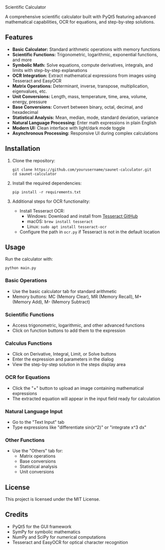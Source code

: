 Scientific Calculator

A comprehensive scientific calculator built with PyQt5 featuring advanced mathematical capabilities, OCR for equations, and step-by-step solutions.

## Features

- **Basic Calculator:** Standard arithmetic operations with memory functions
- **Scientific Functions:** Trigonometric, logarithmic, exponential functions, and more
- **Symbolic Math:** Solve equations, compute derivatives, integrals, and limits with step-by-step explanations
- **OCR Integration:** Extract mathematical expressions from images using Tesseract and EasyOCR
- **Matrix Operations:** Determinant, inverse, transpose, multiplication, eigenvalues, etc.
- **Unit Conversions:** Length, mass, temperature, time, area, volume, energy, pressure
- **Base Conversions:** Convert between binary, octal, decimal, and hexadecimal
- **Statistical Analysis:** Mean, median, mode, standard deviation, variance
- **Natural Language Processing:** Enter math expressions in plain English
- **Modern UI:** Clean interface with light/dark mode toggle
- **Asynchronous Processing:** Responsive UI during complex calculations

## Installation

1. Clone the repository:
   ```
   git clone https://github.com/yourusername/saunet-calculator.git
   cd saunet-calculator
   ```

2. Install the required dependencies:
   ```
   pip install -r requirements.txt
   ```

3. Additional steps for OCR functionality:
   - Install Tesseract OCR:
     - Windows: Download and install from [Tesseract GitHub](https://github.com/UB-Mannheim/tesseract/wiki)
     - macOS: `brew install tesseract`
     - Linux: `sudo apt install tesseract-ocr`
   - Configure the path in `ocr.py` if Tesseract is not in the default location

## Usage

Run the calculator with:
```
python main.py
```

### Basic Operations
- Use the basic calculator tab for standard arithmetic
- Memory buttons: MC (Memory Clear), MR (Memory Recall), M+ (Memory Add), M- (Memory Subtract)

### Scientific Functions
- Access trigonometric, logarithmic, and other advanced functions
- Click on function buttons to add them to the expression

### Calculus Functions
- Click on Derivative, Integral, Limit, or Solve buttons
- Enter the expression and parameters in the dialog
- View the step-by-step solution in the steps display area

### OCR for Equations
- Click the "+" button to upload an image containing mathematical expressions
- The extracted equation will appear in the input field ready for calculation

### Natural Language Input
- Go to the "Text Input" tab
- Type expressions like "differentiate sin(x^2)" or "integrate x^3 dx"

### Other Functions
- Use the "Others" tab for:
  - Matrix operations
  - Base conversions
  - Statistical analysis
  - Unit conversions

## License

This project is licensed under the MIT License.

## Credits

- PyQt5 for the GUI framework
- SymPy for symbolic mathematics
- NumPy and SciPy for numerical computations
- Tesseract and EasyOCR for optical character recognition 
